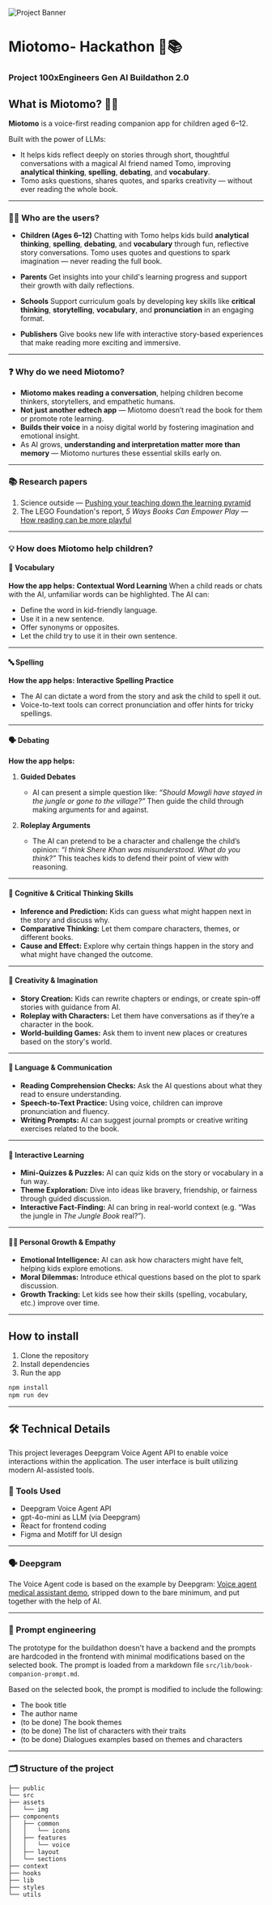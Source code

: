 ![Project Banner](./public/banner.png)

# Miotomo- Hackathon 🚀📚

### Project 100xEngineers Gen AI Buildathon 2.0

## **What is Miotomo?** 🤖✨

**Miotomo** is a voice-first reading companion app for children aged 6–12.

Built with the power of LLMs:

- It helps kids reflect deeply on stories through short, thoughtful conversations with a magical AI friend named Tomo, improving **analytical thinking**, **spelling**, **debating**, and **vocabulary**.
- Tomo asks questions, shares quotes, and sparks creativity — without ever reading the whole book.

---

### 👦👧 Who are the users?

- **Children (Ages 6–12)**
  Chatting with Tomo helps kids build **analytical thinking**, **spelling**, **debating**, and **vocabulary** through fun, reflective story conversations.
  Tomo uses quotes and questions to spark imagination — never reading the full book.

- **Parents**
  Get insights into your child's learning progress and support their growth with daily reflections.

- **Schools**
  Support curriculum goals by developing key skills like **critical thinking**, **storytelling**, **vocabulary**, and **pronunciation** in an engaging format.

- **Publishers**
  Give books new life with interactive story-based experiences that make reading more exciting and immersive.

---

### ❓ Why do we need Miotomo?

- **Miotomo makes reading a conversation**, helping children become thinkers, storytellers, and empathetic humans.
- **Not just another edtech app** — Miotomo doesn’t read the book for them or promote rote learning.
- **Builds their voice** in a noisy digital world by fostering imagination and emotional insight.
- As AI grows, **understanding and interpretation matter more than memory** — Miotomo nurtures these essential skills early on.

---

### 📚 Research papers

1. Science outside — [Pushing your teaching down the learning pyramid](https://www.scienceoutside.org/post/pushing-your-teaching-down-the-learning-pyramid)
2. The LEGO Foundation's report, _5 Ways Books Can Empower Play_ — [How reading can be more playful](https://learningthroughplay.com/explore-the-research/how-reading-can-be-more-playful)

---

### 💡 How does Miotomo help children?

#### 🧠 Vocabulary

**How the app helps:**
**Contextual Word Learning**
When a child reads or chats with the AI, unfamiliar words can be highlighted. The AI can:

- Define the word in kid-friendly language.
- Use it in a new sentence.
- Offer synonyms or opposites.
- Let the child try to use it in their own sentence.

---

#### 🔤 Spelling

**How the app helps:**
**Interactive Spelling Practice**

- The AI can dictate a word from the story and ask the child to spell it out.
- Voice-to-text tools can correct pronunciation and offer hints for tricky spellings.

---

#### 🗣️ Debating

**How the app helps:**

1. **Guided Debates**

   - AI can present a simple question like:
     _“Should Mowgli have stayed in the jungle or gone to the village?”_
     Then guide the child through making arguments for and against.

2. **Roleplay Arguments**
   - The AI can pretend to be a character and challenge the child’s opinion:
     _“I think Shere Khan was misunderstood. What do you think?”_
     This teaches kids to defend their point of view with reasoning.

---

#### 🧠 Cognitive & Critical Thinking Skills

- **Inference and Prediction:** Kids can guess what might happen next in the story and discuss why.
- **Comparative Thinking:** Let them compare characters, themes, or different books.
- **Cause and Effect:** Explore why certain things happen in the story and what might have changed the outcome.

---

#### 🎨 Creativity & Imagination

- **Story Creation:** Kids can rewrite chapters or endings, or create spin-off stories with guidance from AI.
- **Roleplay with Characters:** Let them have conversations as if they’re a character in the book.
- **World-building Games:** Ask them to invent new places or creatures based on the story's world.

---

#### 💬 Language & Communication

- **Reading Comprehension Checks:** Ask the AI questions about what they read to ensure understanding.
- **Speech-to-Text Practice:** Using voice, children can improve pronunciation and fluency.
- **Writing Prompts:** AI can suggest journal prompts or creative writing exercises related to the book.

---

#### 🧩 Interactive Learning

- **Mini-Quizzes & Puzzles:** AI can quiz kids on the story or vocabulary in a fun way.
- **Theme Exploration:** Dive into ideas like bravery, friendship, or fairness through guided discussion.
- **Interactive Fact-Finding:** AI can bring in real-world context (e.g. “Was the jungle in _The Jungle Book_ real?”).

---

#### 🧘‍♀️ Personal Growth & Empathy

- **Emotional Intelligence:** AI can ask how characters might have felt, helping kids explore emotions.
- **Moral Dilemmas:** Introduce ethical questions based on the plot to spark discussion.
- **Growth Tracking:** Let kids see how their skills (spelling, vocabulary, etc.) improve over time.

---

## How to install

1. Clone the repository
2. Install dependencies
3. Run the app

```bash
npm install
npm run dev
```

---

## 🛠️ Technical Details

This project leverages Deepgram Voice Agent API to enable voice interactions within the application. The user interface is built utilizing modern AI-assisted tools.

### 🧰 Tools Used

- Deepgram Voice Agent API
- gpt-4o-mini as LLM (via Deepgram)
- React for frontend coding
- Figma and Motiff for UI design

---

### 🗣️ Deepgram

The Voice Agent code is based on the example by Deepgram: [Voice agent medical assistant demo](https://github.com/deepgram-devs/voice-agent-medical-assistant-demo), stripped down to the bare minimum, and put together with the help of AI.

---

### 📝 Prompt engineering

The prototype for the buildathon doesn't have a backend and the prompts are hardcoded in the frontend with minimal modifications based on the selected book.
The prompt is loaded from a markdown file `src/lib/book-companion-prompt.md`.

Based on the selected book, the prompt is modified to include the following:

- The book title
- The author name
- (to be done) The book themes
- (to be done) The list of characters with their traits
- (to be done) Dialogues examples based on themes and characters

---

### 🗂️ Structure of the project

```
├── public
└── src
├── assets
│   └── img
├── components
│   ├── common
│   │   └── icons
│   ├── features
│   │   └── voice
│   ├── layout
│   └── sections
├── context
├── hooks
├── lib
├── styles
└── utils
```
